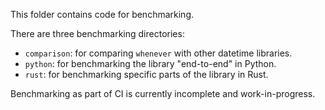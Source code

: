 This folder contains code for benchmarking.

There are three benchmarking directories:

- ``comparison``: for comparing `whenever` with other datetime libraries.
- ``python``: for benchmarking the library "end-to-end" in Python.
- ``rust``: for benchmarking specific parts of the library in Rust.

Benchmarking as part of CI is currently incomplete and work-in-progress.
